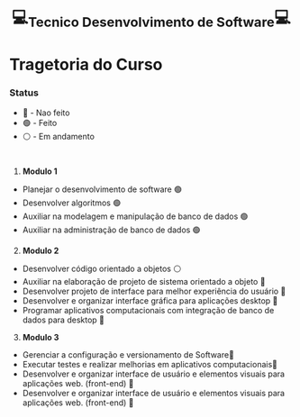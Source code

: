<h1 align="center">
  💻<sub>Tecnico Desenvolvimento de Software</sub>💻
</h1>

# Tragetoria do Curso 

### Status
- 🔴 - Nao feito
- 🟢 - Feito
- ⚪ - Em andamento

#
1. **Modulo 1**
  - Planejar o desenvolvimento de software 🟢
  - Desenvolver algoritmos 🟢
  - Auxiliar na modelagem e manipulação de banco de dados 🟢
  - Auxiliar na administração de banco de dados 🟢

2. **Modulo 2**
  - Desenvolver código orientado a objetos ⚪
  - Auxiliar na elaboração de projeto de sistema orientado a objeto 🔴
  - Desenvolver projeto de interface para melhor experiência do usuário 🔴
  - Desenvolver e organizar interface gráfica para aplicações desktop 🔴
  - Programar aplicativos computacionais com integração de banco de dados para desktop 🔴

3. **Modulo 3**
  - Gerenciar a configuração e versionamento de Software🔴
  - Executar testes e realizar melhorias em aplicativos computacionais🔴
  - Desenvolver e organizar interface de usuário e elementos visuais para aplicações web. (front-end) 🔴
  - Desenvolver e organizar interface de usuário e elementos visuais para aplicações web. (front-end) 🔴
            
